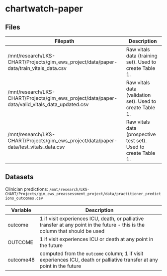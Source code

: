 
<!-- README.md is generated from README.Rmd. Please edit that file -->

# chartwatch-paper

<!-- badges: start -->
<!-- badges: end -->

## Files

| Filepath                                                                                            | Description                                                     |
|-----------------------------------------------------------------------------------------------------|-----------------------------------------------------------------|
| /mnt/research/LKS-CHART/Projects/gim\_ews\_project/data/paper-data/train\_vitals\_data.csv          | Raw vitals data (training set). Used to create Table 1.         |
| /mnt/research/LKS-CHART/Projects/gim\_ews\_project/data/paper-data/valid\_vitals\_data\_updated.csv | Raw vitals data (validation set). Used to create Table 1.       |
| /mnt/research/LKS-CHART/Projects/gim\_ews\_project/data/paper-data/test\_vitals\_data.csv           | Raw vitals data (prospective test set). Used to create Table 1. |

## Datasets

Clinician predictions:
`/mnt/research/LKS-CHART/Projects/gim_ews_preassessment_project/data/practitioner_predictions_outcomes.csv`

| Variable  | Description                                                                                                                   |
|-----------|-------------------------------------------------------------------------------------------------------------------------------|
| outcome   | 1 if visit experiences ICU, death, or palliative transfer at any point in the future - this is the column that should be used |
| OUTCOME   | 1 if visit experiences ICU or death at any point in the future                                                                |
| outcome48 | computed from the `outcome` column; 1 if visit experiences ICU, death or palliative transfer at any point in the future       |
